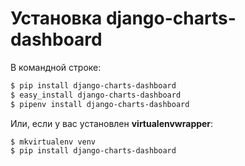# Установка django-charts-dashboard

В командной строке:

```bash
$ pip install django-charts-dashboard
$ easy_install django-charts-dashboard
$ pipenv install django-charts-dashboard
```

Или, если у вас установлен **virtualenvwrapper**:

```bash
$ mkvirtualenv venv
$ pip install django-charts-dashboard
```
